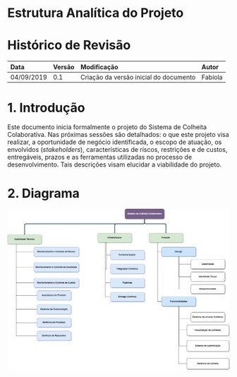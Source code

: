 ﻿# Estrutura Analítica do Projeto


# Histórico de Revisão

| Data   | Versão | Modificação  | Autor  |
| :- | :- | :- | :- |
| 04/09/2019 | 0.1 | Criação da versão inicial do documento | Fabíola |

# 1. Introdução

Este documento inicia formalmente o projeto do Sistema de Colheita Colaborativa. Nas próximas sessões são detalhados: o que este projeto visa realizar, a oportunidade de negócio identificada, o escopo de atuação, os envolvidos (*stakeholders*), características de riscos, restrições e de custos, entregáveis, prazos e as ferramentas utilizadas no processo de desenvolvimento. Tais descrições visam elucidar a viabilidade do projeto.

# 2. Diagrama

![eap](img/EAP.png)


